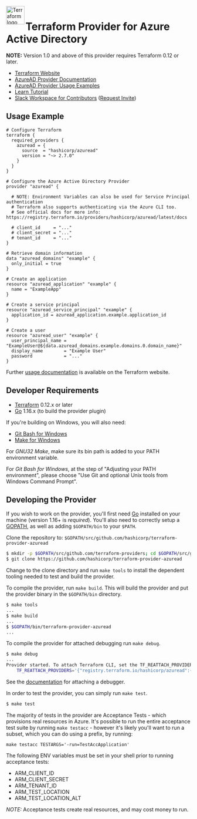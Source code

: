 <a href="https://terraform.io">
    <img src=".github/tf.png" alt="Terraform logo" title="Terraform" align="left" height="50" />
</a>

# Terraform Provider for Azure Active Directory

**NOTE:** Version 1.0 and above of this provider requires Terraform 0.12 or later.

- [Terraform Website](https://www.terraform.io)
- [AzureAD Provider Documentation](https://terraform.io/docs/providers/azuread/)
- [AzureAD Provider Usage Examples](https://github.com/hashicorp/terraform-provider-azuread/tree/main/examples)
- [Learn Tutorial](https://learn.hashicorp.com/tutorials/terraform/azure-ad)
- [Slack Workspace for Contributors](https://terraform-azure.slack.com) ([Request Invite](https://join.slack.com/t/terraform-azure/shared_invite/enQtNDMzNjQ5NzcxMDc3LWNiY2ZhNThhNDgzNmY0MTM0N2MwZjE4ZGU0MjcxYjUyMzRmN2E5NjZhZmQ0ZTA1OTExMGNjYzA4ZDkwZDYxNDE))


## Usage Example

```
# Configure Terraform
terraform {
  required_providers {
    azuread = {
      source  = "hashicorp/azuread"
      version = "~> 2.7.0"
    }
  }
}

# Configure the Azure Active Directory Provider
provider "azuread" {

  # NOTE: Environment Variables can also be used for Service Principal authentication
  # Terraform also supports authenticating via the Azure CLI too.
  # See official docs for more info: https://registry.terraform.io/providers/hashicorp/azuread/latest/docs

  # client_id     = "..."
  # client_secret = "..."
  # tenant_id     = "..."
}

# Retrieve domain information
data "azuread_domains" "example" {
  only_initial = true
}

# Create an application
resource "azuread_application" "example" {
  name = "ExampleApp"
}

# Create a service principal
resource "azuread_service_principal" "example" {
  application_id = azuread_application.example.application_id
}

# Create a user
resource "azuread_user" "example" {
  user_principal_name = "ExampleUser@${data.azuread_domains.example.domains.0.domain_name}"
  display_name        = "Example User"
  password            = "..."
}
```

Further [usage documentation](https://registry.terraform.io/providers/hashicorp/azuread/latest/docs) is available on the Terraform website.


## Developer Requirements

- [Terraform](https://www.terraform.io/downloads.html) 0.12.x or later
- [Go](https://golang.org/doc/install) 1.16.x (to build the provider plugin)

If you're building on Windows, you will also need:
- [Git Bash for Windows](https://git-scm.com/download/win)
- [Make for Windows](http://gnuwin32.sourceforge.net/packages/make.htm)

For *GNU32 Make*, make sure its bin path is added to your PATH environment variable.

For *Git Bash for Windows*, at the step of "Adjusting your PATH environment", please choose "Use Git and optional Unix tools from Windows Command Prompt".


## Developing the Provider

If you wish to work on the provider, you'll first need [Go](http://www.golang.org) installed on your machine (version 1.16+ is *required*). You'll also need to correctly setup a [GOPATH](http://golang.org/doc/code.html#GOPATH), as well as adding `$GOPATH/bin` to your `$PATH`.

Clone the repository to: `$GOPATH/src/github.com/hashicorp/terraform-provider-azuread`

```sh
$ mkdir -p $GOPATH/src/github.com/terraform-providers; cd $GOPATH/src/github.com/terraform-providers
$ git clone https://github.com/hashicorp/terraform-provider-azuread
```

Change to the clone directory and run `make tools` to install the dependent tooling needed to test and build the provider.

To compile the provider, run `make build`. This will build the provider and put the provider binary in the `$GOPATH/bin` directory.

```sh
$ make tools
...
$ make build
...
$ $GOPATH/bin/terraform-provider-azuread
...
```

To compile the provider for attached debugging run `make debug`. 

```sh
$ make debug
...
Provider started. To attach Terraform CLI, set the TF_REATTACH_PROVIDERS environment variable with the following:
    TF_REATTACH_PROVIDERS='{"registry.terraform.io/hashicorp/azuread":{"Protocol":"grpc","ProtocolVersion":5,"Pid":16227,"Test":true,"Addr":{"Network":"unix","String":"/var/folders/dy/r91ps1bx7fscm_v64qbwd0nh0000gn/T/plugin1540622971"}}}'
```

See the [documentation](https://developer.hashicorp.com/terraform/plugin/debugging#starting-a-provider-in-debug-mode) for attaching a debugger.


In order to test the provider, you can simply run `make test`.

```sh
$ make test
```

The majority of tests in the provider are Acceptance Tests - which provisions real resources in Azure. It's possible to run the entire acceptance test suite by running `make testacc` - however it's likely you'll want to run a subset, which you can do using a prefix, by running:

```
make testacc TESTARGS='-run=TestAccApplication'
```

The following ENV variables must be set in your shell prior to running acceptance tests:
- ARM_CLIENT_ID
- ARM_CLIENT_SECRET
- ARM_TENANT_ID
- ARM_TEST_LOCATION
- ARM_TEST_LOCATION_ALT

*NOTE:* Acceptance tests create real resources, and may cost money to run.
